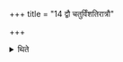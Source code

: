 +++
title = "14 द्वौ चतुर्विंशतिरात्रौ"

+++

<details><summary>थिते</summary>

14. There are two twenty-four-day sacrificial-sessions. 
</details>

